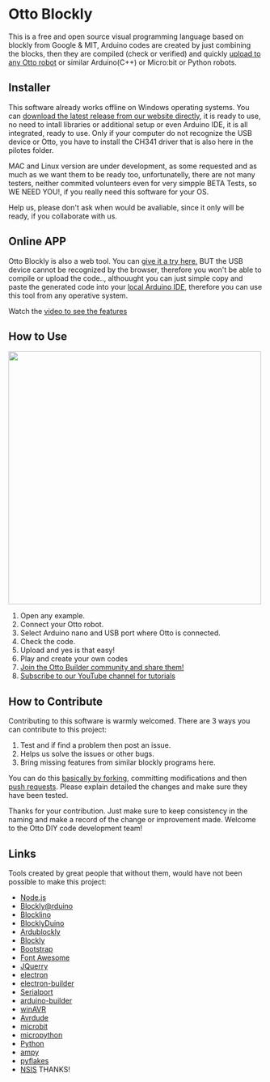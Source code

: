 # Otto Blockly

This is a free and open source visual programming language based on blockly from Google & MIT, Arduino codes are created by just combining the blocks, then they are compiled (check or verified) and quickly [upload to any Otto robot](https://wikifactory.com/+OttoDIY/projects) or similar Arduino(C++) or Micro:bit or Python robots.

## Installer
This software already works offline on Windows operating systems. You can [download the latest release from our website directly](https://www.ottodiy.com/#blockly-and-app), it is ready to use, no need to intall libraries or additional setup or even Arduino IDE, it is all integrated, ready to use. Only if your computer do not recognize the USB device or Otto, you have to install the CH341 driver that is also here in the pilotes folder.

MAC and Linux version are under development, as some requested and as much as we want them to be ready too, unfortunatelly, there are not many testers, neither commited volunteers even for very simpple BETA Tests, so WE NEED YOU!, if you really need this software for your OS.

Help us, please don't ask when would be avaliable, since it only will be ready, if you collaborate with us.

## Online APP
Otto Blockly is also a web tool. You can [give it a try here.](https://ottodiy.github.io/blockly/) BUT the USB device cannot be recognized by the browser, therefore you won't be able to compile or upload the code.., althouught you can just simple copy and paste the generated code into your [local Arduino IDE](https://www.arduino.cc/en/Main/Software), therefore you can use this tool from any operative system.

Watch the [video to see the features](https://youtu.be/chcWxh4Co_c)

## How to Use
<img src="https://github.com/OttoDIY/blockly/blob/master/www/media/Ottoblockly.png" width="500" align="center">

1. Open any example.
2. Connect your Otto robot.
3. Select Arduino nano and USB port where Otto is connected.
4. Check the code.
5. Upload and yes is that easy!
6. Play and create your own codes
7. [Join the Otto Builder community and share them!](https://www.ottodiy.com/#join-us) 
8. [Subscribe to our YouTube channel for tutorials](https://www.youtube.com/c/ottodiy?sub_confirmation=1)

## How to Contribute
Contributing to this software is warmly welcomed. There are 3 ways you can contribute to this project:
1. Test and if find a problem then post an issue.
2. Helps us solve the issues or other bugs.
3. Bring missing features from similar blockly programs here.

You can do this [basically by forking](https://help.github.com/en/articles/fork-a-repo), committing modifications and then [push requests](https://help.github.com/en/articles/about-pull-requests). Please explain detailed the changes and make sure they have been tested.

Thanks for your contribution.
Just make sure to keep consistency in the naming and make a record of the change or improvement made.
Welcome to the Otto DIY code development team!


## Links

Tools created by great people that without them, would have not been possible to make this project:

- [Node.js](https://nodejs.org/fr/)
- [Blockly@rduino](https://github.com/technologiescollege/Blockly-at-rduino)
- [Blocklino](https://github.com/fontainejp/blocklino/)
- [BlocklyDuino](https://github.com/BlocklyDuino/BlocklyDuino)
- [Ardublockly](https://github.com/carlosperate/ardublockly)
- [Blockly](https://developers.google.com/blockly)
- [Bootstrap](http://getbootstrap.com)
- [Font Awesome](http://fontawesome.io)
- [JQuerry](https://jquery.com)
- [electron](https://electronjs.org/)
- [electron-builder](https://github.com/electron-userland/electron-builder)
- [Serialport](https://github.com/node-serialport/node-serialport)
- [arduino-builder](https://github.com/arduino/arduino-builder)
- [winAVR](https://sourceforge.net/projects/winavr)
- [Avrdude](http://www.nongnu.org/avrdude)
- [microbit](https://microbit.org/fr/guide/)
- [micropython](https://wiki.mchobby.be/index.php?title=MicroPython-Accueil)
- [Python](https://docs.python.org/fr/3/)
- [ampy](https://github.com/pycampers/ampy)
- [pyflakes](https://github.com/PyCQA/pyflakes)
- [NSIS](https://sourceforge.net/projects/nsis)
THANKS!
